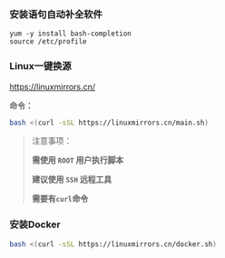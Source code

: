 ### 安装语句自动补全软件

```shell
yum -y install bash-completion
source /etc/profile
```

### Linux一键换源

https://linuxmirrors.cn/

命令：

```bash
bash <(curl -sSL https://linuxmirrors.cn/main.sh)
```

> 注意事项：
>
>  **需使用 `ROOT` 用户执行脚本**
>
> **建议使用 `SSH` 远程工具**
>
> **需要有`curl`命令**

### 安装Docker

```bash
bash <(curl -sSL https://linuxmirrors.cn/docker.sh)
```

